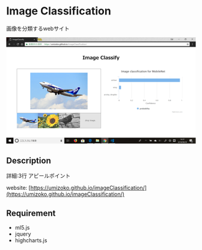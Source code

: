 # Image Classification 

画像を分類するwebサイト

![image](screenshot/screenshot.png)

## Description

詳細:3行
アピールポイント

website: [https://umizoko.github.io/imageClassification/](https://umizoko.github.io/imageClassification/)

## Requirement
- ml5.js
- jquery
- highcharts.js